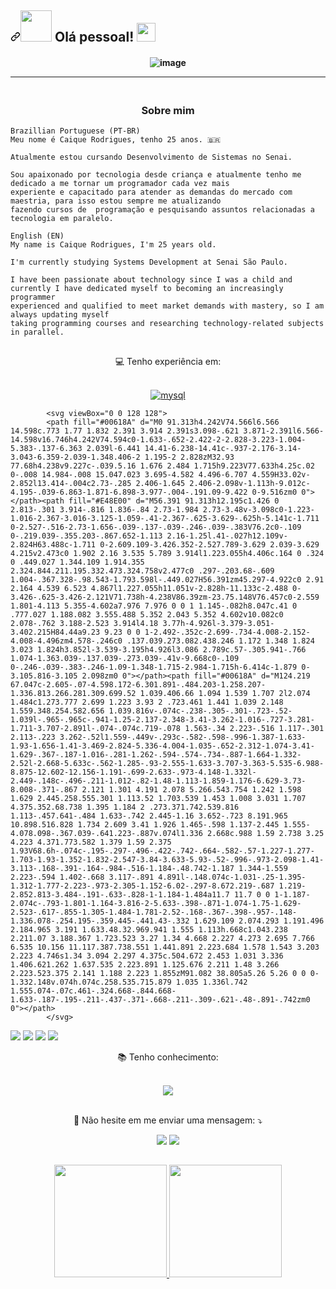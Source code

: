 ## <a id="user-content--olá-pessoal-" class="anchor" aria-hidden="true" href="#-olá-pessoal-"><svg class="octicon octicon-link" viewBox="0 0 16 16" version="1.1" width="16" height="16" aria-hidden="true"><path fill-rule="evenodd" d="M7.775 3.275a.75.75 0 001.06 1.06l1.25-1.25a2 2 0 112.83 2.83l-2.5 2.5a2 2 0 01-2.83 0 .75.75 0 00-1.06 1.06 3.5 3.5 0 004.95 0l2.5-2.5a3.5 3.5 0 00-4.95-4.95l-1.25 1.25zm-4.69 9.64a2 2 0 010-2.83l2.5-2.5a2 2 0 012.83 0 .75.75 0 001.06-1.06 3.5 3.5 0 00-4.95 0l-2.5 2.5a3.5 3.5 0 004.95 4.95l1.25-1.25a.75.75 0 00-1.06-1.06l-1.25 1.25a2 2 0 01-2.83 0z"></path></svg></a><a target="_blank" rel="noopener noreferrer" href="https://raw.githubusercontent.com/alexnaiman/alexnaiman/master/resources/welcomeglitch.gif"><img src="https://raw.githubusercontent.com/alexnaiman/alexnaiman/master/resources/welcomeglitch.gif" width="50px" style="max-width: 100%;"></a> Olá pessoal! <a target="_blank" rel="noopener noreferrer" href="https://raw.githubusercontent.com/iampavangandhi/iampavangandhi/master/gifs/Hi.gif"><img src="https://raw.githubusercontent.com/iampavangandhi/iampavangandhi/master/gifs/Hi.gif" width="30px" height="30px" style="max-width: 100%;"></a>

<h4 align="center">
 
![image](https://github.com/faelfernandes/faelfernandes/assets/11529722/7e2adba3-4316-404b-9fb0-5690ce202a0f)

<hr>
</h4>

<h3 align="center">  
  <br>
  Sobre mim
  <br>
</h3>

```
Brazillian Portuguese (PT-BR)
Meu nome é Caique Rodrigues, tenho 25 anos. 🇧🇷

Atualmente estou cursando Desenvolvimento de Sistemas no Senai.

Sou apaixonado por tecnologia desde criança e atualmente tenho me dedicado a me tornar um programador cada vez mais 
experiente e capacitado para atender as demandas do mercado com maestria, para isso estou sempre me atualizando 
fazendo cursos de  programação e pesquisando assuntos relacionadas a tecnologia em paralelo.

English (EN)
My name is Caique Rodrigues, I'm 25 years old.

I'm currently studying Systems Development at Senai São Paulo.

I have been passionate about technology since I was a child and currently I have dedicated myself to becoming an increasingly programmer 
experienced and qualified to meet market demands with mastery, so I am always updating myself 
taking programming courses and researching technology-related subjects in parallel.
```

##

<p align="center">  
  <g-emoji class="g-emoji" alias="seedling" fallback-src="https://github.githubassets.com/images/icons/emoji/unicode/1f331.png">💻
  </g-emoji> Tenho experiência em:
  <p align="center">  
   <br>

<!-- MySQL --> <a target="_blank" rel="noopener noreferrer" href="https://camo.githubusercontent.com/a4a4a017a5d519d7c4ce2a3cd3d2194fb7af4b1ca424850784565007c2acc7d8/68747470733a2f2f696d672e736869656c64732e696f2f62616467652f4d7953514c2d3030354338343f7374796c653d666f722d7468652d6261646765266c6f676f3d6d7973716c266c6f676f436f6c6f723d7768697465"><img alt="mysql" src="https://camo.githubusercontent.com/a4a4a017a5d519d7c4ce2a3cd3d2194fb7af4b1ca424850784565007c2acc7d8/68747470733a2f2f696d672e736869656c64732e696f2f62616467652f4d7953514c2d3030354338343f7374796c653d666f722d7468652d6261646765266c6f676f3d6d7973716c266c6f676f436f6c6f723d7768697465" data-canonical-src="https://img.shields.io/badge/MySQL-005C84?style=for-the-badge&amp;logo=mysql&amp;logoColor=white" style="max-width: 100%;"></a>


            <svg viewBox="0 0 128 128">
            <path fill="#00618A" d="M0 91.313h4.242V74.566l6.566 14.598c.773 1.77 1.832 2.391 3.914 2.391s3.098-.621 3.871-2.391l6.566-14.598v16.746h4.242V74.594c0-1.633-.652-2.422-2-2.828-3.223-1.004-5.383-.137-6.363 2.039l-6.441 14.41-6.238-14.41c-.937-2.176-3.14-3.043-6.359-2.039-1.348.406-2 1.195-2 2.828zM32.93 77.68h4.238v9.227c-.039.5.16 1.676 2.484 1.715h9.223V77.633h4.25c.02 0-.008 14.984-.008 15.047.023 3.695-4.582 4.496-6.707 4.559H33.02v-2.852l13.414-.004c2.73-.285 2.406-1.645 2.406-2.098v-1.113h-9.012c-4.195-.039-6.863-1.871-6.898-3.977-.004-.191.09-9.422 0-9.516zm0 0"></path><path fill="#E48E00" d="M56.391 91.313h12.195c1.426 0 2.813-.301 3.914-.816 1.836-.84 2.73-1.984 2.73-3.48v-3.098c0-1.223-1.016-2.367-3.016-3.125-1.059-.41-2.367-.625-3.629-.625h-5.141c-1.711 0-2.527-.516-2.73-1.656-.039-.137-.039-.246-.039-.383V76.2c0-.109 0-.219.039-.355.203-.867.652-1.113 2.16-1.25l.41-.027h12.109v-2.824H63.488c-1.711 0-2.609.109-3.426.352-2.527.789-3.629 2.039-3.629 4.215v2.473c0 1.902 2.16 3.535 5.789 3.914l1.223.055h4.406c.164 0 .324 0 .449.027 1.344.109 1.914.355 2.324.844.211.195.332.473.324.758v2.477c0 .297-.203.68-.609 1.004-.367.328-.98.543-1.793.598l-.449.027H56.391zm45.297-4.922c0 2.91 2.164 4.539 6.523 4.867l1.227.055h11.051v-2.828h-11.133c-2.488 0-3.426-.625-3.426-2.121V71.738h-4.238V86.39zm-23.75.148V76.457c0-2.559 1.801-4.113 5.355-4.602a7.976 7.976 0 0 1 1.145-.082h8.047c.41 0 .777.027 1.188.082 3.555.488 5.352 2.043 5.352 4.602v10.082c0 2.078-.762 3.188-2.523 3.914l4.18 3.77h-4.926l-3.379-3.051-3.402.215H84.44a9.23 9.23 0 0 1-2.492-.352c-2.699-.734-4.008-2.152-4.008-4.496zm4.578-.246c0 .137.039.273.082.438.246 1.172 1.348 1.824 3.023 1.824h3.852l-3.539-3.195h4.926l3.086 2.789c.57-.305.941-.766 1.074-1.363.039-.137.039-.273.039-.41v-9.668c0-.109 0-.246-.039-.383-.246-1.09-1.348-1.715-2.984-1.715h-6.414c-1.879 0-3.105.816-3.105 2.098zm0 0"></path><path fill="#00618A" d="M124.219 67.047c-2.605-.07-4.598.172-6.301.891-.484.203-1.258.207-1.336.813.266.281.309.699.52 1.039.406.66 1.094 1.539 1.707 2l2.074 1.484c1.273.777 2.699 1.223 3.93 2 .723.461 1.441 1.039 2.148 1.559.348.254.582.656 1.039.816v-.074c-.238-.305-.301-.723-.52-1.039l-.965-.965c-.941-1.25-2.137-2.348-3.41-3.262-1.016-.727-3.281-1.711-3.707-2.891l-.074-.074c.719-.078 1.563-.34 2.223-.516 1.117-.301 2.113-.223 3.262-.52l1.559-.449v-.293c-.582-.598-.996-1.387-1.633-1.93-1.656-1.41-3.469-2.824-5.336-4.004-1.035-.652-2.312-1.074-3.41-1.629-.367-.187-1.016-.281-1.262-.594-.574-.734-.887-1.664-1.332-2.52l-2.668-5.633c-.562-1.285-.93-2.555-1.633-3.707-3.363-5.535-6.988-8.875-12.602-12.156-1.191-.699-2.633-.973-4.148-1.332l-2.449-.148c-.496-.211-1.012-.82-1.48-1.113-1.859-1.176-6.629-3.73-8.008-.371-.867 2.121 1.301 4.191 2.078 5.266.543.754 1.242 1.598 1.629 2.445.258.555.301 1.113.52 1.703.539 1.453 1.008 3.031 1.707 4.375.352.68.738 1.395 1.184 2 .273.371.742.539.816 1.113-.457.641-.484 1.633-.742 2.445-1.16 3.652-.723 8.191.965 10.898.516.828 1.734 2.609 3.41 1.926 1.465-.598 1.137-2.445 1.555-4.078.098-.367.039-.641.223-.887v.074l1.336 2.668c.988 1.59 2.738 3.25 4.223 4.371.773.582 1.379 1.59 2.375 1.93V68.6h-.074c-.195-.297-.496-.422-.742-.664-.582-.57-1.227-1.277-1.703-1.93-1.352-1.832-2.547-3.84-3.633-5.93-.52-.996-.973-2.098-1.41-3.113-.168-.391-.164-.984-.516-1.184-.48.742-1.187 1.344-1.559 2.223-.594 1.402-.668 3.117-.891 4.891l-.148.074c-1.031-.25-1.395-1.312-1.777-2.223-.973-2.305-1.152-6.02-.297-8.672.219-.687 1.219-2.852.813-3.484-.191-.633-.828-1-1.184-1.484a11.7 11.7 0 0 1-1.187-2.074c-.793-1.801-1.164-3.816-2-5.633-.398-.871-1.074-1.75-1.629-2.523-.617-.855-1.305-1.484-1.781-2.52-.168-.367-.398-.957-.148-1.336.078-.254.195-.359.445-.441.43-.332 1.629.109 2.074.293 1.191.496 2.184.965 3.191 1.633.48.32.969.941 1.555 1.113h.668c1.043.238 2.211.07 3.188.367 1.723.523 3.27 1.34 4.668 2.227 4.273 2.695 7.766 6.535 10.156 11.117.387.738.551 1.441.891 2.223.684 1.578 1.543 3.203 2.223 4.746s1.34 3.094 2.297 4.375c.504.672 2.453 1.031 3.336 1.406.621.262 1.637.535 2.223.891 1.125.676 2.211 1.48 3.266 2.223.523.375 2.141 1.188 2.223 1.855zM91.082 38.805a5.26 5.26 0 0 0-1.332.148v.074h.074c.258.535.715.879 1.035 1.336l.742 1.555.074-.07c.461-.324.668-.844.668-1.633-.187-.195-.211-.437-.371-.668-.211-.309-.621-.48-.891-.742zm0 0"></path>
            </svg>
          

<!-- HTML5 --> <a target="_blank" rel="noopener noreferrer" href="https://camo.githubusercontent.com/d63d473e728e20a286d22bb2226a7bf45a2b9ac6c72c59c0e61e9730bfe4168c/68747470733a2f2f696d672e736869656c64732e696f2f62616467652f48544d4c352d4533344632363f7374796c653d666f722d7468652d6261646765266c6f676f3d68746d6c35266c6f676f436f6c6f723d7768697465"><img src="https://camo.githubusercontent.com/d63d473e728e20a286d22bb2226a7bf45a2b9ac6c72c59c0e61e9730bfe4168c/68747470733a2f2f696d672e736869656c64732e696f2f62616467652f48544d4c352d4533344632363f7374796c653d666f722d7468652d6261646765266c6f676f3d68746d6c35266c6f676f436f6c6f723d7768697465" data-canonical-src="https://img.shields.io/badge/HTML5-E34F26?style=for-the-badge&amp;logo=html5&amp;logoColor=white" style="max-width: 100%;"></a>

<!-- CSS3 --> <a target="_blank" rel="noopener noreferrer" href="https://camo.githubusercontent.com/3a0f693cfa032ea4404e8e02d485599bd0d192282b921026e89d271aaa3d7565/68747470733a2f2f696d672e736869656c64732e696f2f62616467652f435353332d3135373242363f7374796c653d666f722d7468652d6261646765266c6f676f3d63737333266c6f676f436f6c6f723d7768697465"><img src="https://camo.githubusercontent.com/3a0f693cfa032ea4404e8e02d485599bd0d192282b921026e89d271aaa3d7565/68747470733a2f2f696d672e736869656c64732e696f2f62616467652f435353332d3135373242363f7374796c653d666f722d7468652d6261646765266c6f676f3d63737333266c6f676f436f6c6f723d7768697465" data-canonical-src="https://img.shields.io/badge/CSS3-1572B6?style=for-the-badge&amp;logo=css3&amp;logoColor=white" style="max-width: 100%;"></a>

<!-- LUA --> <a target="_blank" rel="noopener noreferrer" href="https://camo.githubusercontent.com/7d29a31488409b4bb55a4388db2d18808cb7d8b0bd8b4c1d54145001e58b376a/68747470733a2f2f696d672e736869656c64732e696f2f62616467652f4c75612d3243324437323f7374796c653d666f722d7468652d6261646765266c6f676f3d6c7561266c6f676f436f6c6f723d7768697465"><img src="https://camo.githubusercontent.com/7d29a31488409b4bb55a4388db2d18808cb7d8b0bd8b4c1d54145001e58b376a/68747470733a2f2f696d672e736869656c64732e696f2f62616467652f4c75612d3243324437323f7374796c653d666f722d7468652d6261646765266c6f676f3d6c7561266c6f676f436f6c6f723d7768697465" data-canonical-src="https://img.shields.io/badge/Lua-2C2D72?style=for-the-badge&amp;logo=lua&amp;logoColor=white" style="max-width: 100%;"></a>

<!-- VSCODE --> <a target="_blank" rel="noopener noreferrer" href="https://img.shields.io/badge/VSCode-0078D4?style=for-the-badge&logo=visual%20studio%20code&logoColor=white"><img src="https://img.shields.io/badge/VSCode-0078D4?style=for-the-badge&logo=visual%20studio%20code&logoColor=white" data-canonical-src="https://img.shields.io/badge/VSCode-0078D4?style=for-the-badge&logo=visual%20studio%20code&logoColor=white" style="max-width: 100%;"></a>
  </p>
</p>

<p align="center">  
  <g-emoji class="g-emoji" alias="seedling" fallback-src="https://github.githubassets.com/images/icons/emoji/unicode/1f331.png">📚
  </g-emoji> Tenho conhecimento:
  <p align="center">  
<br>
<!-- Figma --> <a target="_blank" rel="noopener noreferrer" href="https://img.shields.io/badge/Figma-F24E1E?style=for-the-badge&logo=figma&logoColor=white"><img src="https://img.shields.io/badge/Figma-F24E1E?style=for-the-badge&logo=figma&logoColor=white" data-canonical-src="https://img.shields.io/badge/Figma-F24E1E?style=for-the-badge&logo=figma&logoColor=white" style="max-width: 100%;"></a>

  </p>
</p>

<div align="center">  
    <p><br>
        <g-emoji class="g-emoji" alias="calling" fallback-src="https://github.githubassets.com/images/icons/emoji/unicode/1f4f2.png">📲</g-emoji> Não hesite em me enviar uma mensagem: <g-emoji class="g-emoji" alias="arrow_heading_down" fallback-src="https://github.githubassets.com/images/icons/emoji/unicode/2935.png">⤵️
        </g-emoji>
    </p>
    <!-- Linkedin --><a href="https://www.linkedin.com/in/caiquerr/" target="_blank"><img src="https://img.shields.io/badge/-LinkedIn-%230077B5?style=for-the-badge&logo=linkedin&logoColor=white"></a> 
    <!-- Email --><a href = "mailto:caiquerr99@gmail.com"><img src="https://img.shields.io/badge/-Email-%23333?style=for-the-badge&logo=gmail&logoColor=white"></a>
</div>

##

<div align="center">  
  <a href="https://github.com/kiqrr">
  <img height="180em" src="https://github-readme-stats.vercel.app/api?username=kiqrr&show_icons=true&theme=dracula&count_private=true&hide_border=true"/>
  <img height="180em" src="https://github-readme-stats.vercel.app/api/top-langs/?username=kiqrr&layout=compact&langs_count=7&theme=dracula&hide_border=true"/>
  </a>
</div>

##
